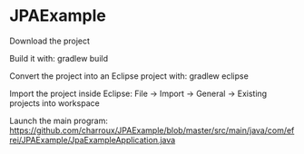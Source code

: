 # JPAExample

Download the project

Build it with: gradlew build

Convert the project into an Eclipse project with: gradlew eclipse

Import the project inside Eclipse: File -> Import -> General -> Existing projects into workspace

Launch the main program: https://github.com/charroux/JPAExample/blob/master/src/main/java/com/efrei/JPAExample/JpaExampleApplication.java

